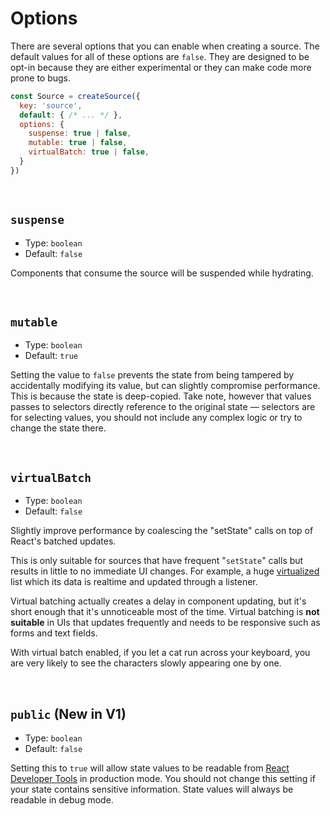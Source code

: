# Options
There are several options that you can enable when creating a source. The default values for all of these options are `false`. They are designed to be opt-in because they are either experimental or they can make code more prone to bugs.

```js
const Source = createSource({
  key: 'source',
  default: { /* ... */ },
  options: {
    suspense: true | false,
    mutable: true | false,
    virtualBatch: true | false,
  }
})
```

<br/>

## `suspense`
* Type: `boolean`
* Default: `false`

Components that consume the source will be suspended while hydrating.

<br/>

## `mutable`
* Type: `boolean`
* Default: `true`

Setting the value to `false` prevents the state from being tampered by accidentally modifying its value, but can slightly compromise performance. This is because the state is deep-copied. Take note, however that values passes to selectors directly reference to the original state — selectors are for selecting values, you should not include any complex logic or try to change the state there.

<br/>

## `virtualBatch`
* Type: `boolean`
* Default: `false`

Slightly improve performance by coalescing the "setState" calls on top of React's batched updates.

This is only suitable for sources that have frequent "`setState`" calls but results in little to no immediate UI changes. For example, a huge [virtualized](http://react-window.now.sh) list which its data is realtime and updated through a listener.

Virtual batching actually creates a delay in component updating, but it's short enough that it's unnoticeable most of the time. Virtual batching is **not suitable** in UIs that updates frequently and needs to be responsive such as forms and text fields.

With virtual batch enabled, if you let a cat run across your keyboard, you are very likely to see the characters slowly appearing one by one.

<br/>

## `public` (New in V1)
* Type: `boolean`
* Default: `false`

Setting this to `true` will allow state values to be readable from [React Developer Tools](https://chrome.google.com/webstore/detail/react-developer-tools/fmkadmapgofadopljbjfkapdkoienihi) in production mode. You should not change this setting if your state contains sensitive information. State values will always be readable in debug mode.

<br/>

